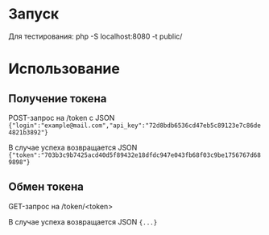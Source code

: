 # Запуск
Для тестирования: php -S localhost:8080 -t public/
# Использование
## Получение токена
POST-запрос на /token c JSON `{"login":"example@mail.com","api_key":"72d8bdb6536cd47eb5c89123e7c86de4821b3892"}`

В случае успеха возвращается JSON `{"token":"703b3c9b7425acd40d5f89432e18dfdc947e043fb68f03c9be1756767d689898"}`

## Обмен токена
GET-запрос на /token/\<token\>

В случае успеха возвращается JSON `{...}`
